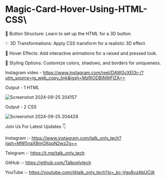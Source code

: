 # Magic-Card-Hover-Using-HTML-CSS\

🔧 Button Structure: Learn to set up the HTML for a 3D button.

✨ 3D Transformations: Apply CSS transform for a realistic 3D effect.

🎨 Hover Effects: Add interactive animations for a raised and pressed look.

🌈 Styling Options: Customize colors, shadows, and borders for uniqueness.

Instagram video - 
https://www.instagram.com/reel/DAWGcXEI3r-/?utm_source=ig_web_copy_link&igsh=MzRlODBiNWFlZA==


Output - 1 HTML

![Screenshot 2024-09-25 204157](https://github.com/user-attachments/assets/8cfeb1f7-de74-4156-af60-f104d5748786)


Output - 2 CSS

![Screenshot 2024-09-25 204428](https://github.com/user-attachments/assets/5f18475d-237d-44d7-a44c-0f81b9ee1259)



Join Us For Latest Updates 👇

Instagram :- https://www.instagram.com/talk_only_tech?igsh=MW5naXBmOXpqN2wzZg==

Telegram :- https://t.me/talk_only_tech

GitHub :- https://github.com/Talkonlytech

YouTube :- https://youtube.com/@talk_only_tech?si=_kc-Vgo8vzAbUCIA
